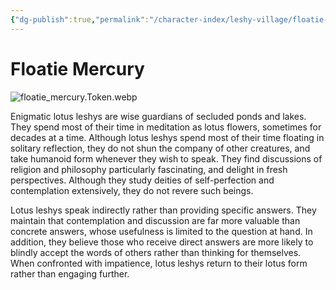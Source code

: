 ```yaml
---
{"dg-publish":true,"permalink":"/character-index/leshy-village/floatie-mercury/","title":"Floatie Mercury","tags":["JournalEntryPage","Leshy","NPC"],"created":"2025-05-30T19:47:49.000-05:00"}
---
```


# Floatie Mercury
![floatie_mercury.Token.webp](/img/user/Voidbound%20token%20images/floatie_mercury.Token.webp)

Enigmatic lotus leshys are wise guardians of secluded ponds and lakes. They spend most of their time in meditation as lotus flowers, sometimes for decades at a time. Although lotus leshys spend most of their time floating in solitary reflection, they do not shun the company of other creatures, and take humanoid form whenever they wish to speak. They find discussions of religion and philosophy particularly fascinating, and delight in fresh perspectives. Although they study deities of self-perfection and contemplation extensively, they do not revere such beings.

Lotus leshys speak indirectly rather than providing specific answers. They maintain that contemplation and discussion are far more valuable than concrete answers, whose usefulness is limited to the question at hand. In addition, they believe those who receive direct answers are more likely to blindly accept the words of others rather than thinking for themselves. When confronted with impatience, lotus leshys return to their lotus form rather than engaging further.